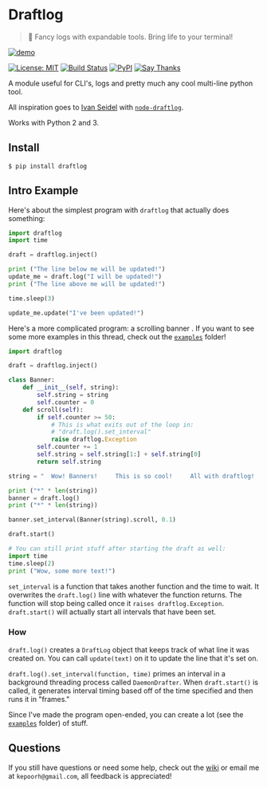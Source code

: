 # Draftlog
> :scroll: Fancy logs with expandable tools. Bring life to your terminal!

[![demo](http://i.imgur.com/nMqj7Rr.gif)](http://i.imgur.com/nMqj7Rr.gif)

[![License: MIT](https://img.shields.io/badge/license-mit-blue.svg?style=flat-square)](https://mit-license.org/)
[![Build Status](https://img.shields.io/travis/kepoorhampond/python-draftlog/master.svg?style=flat-square)](https://travis-ci.org/kepoorhampond/python-draftlog)
[![PyPI](https://img.shields.io/badge/pypi-draftlog-blue.svg?style=flat-square)](https://pypi.python.org/pypi/draftlog)
[![Say Thanks](https://img.shields.io/badge/say-thanks-ff69b4.svg?style=flat-square)](https://saythanks.io/to/kepoorhampond)

A module useful for CLI's, logs and pretty much any cool multi-line python tool.

All inspiration goes to [Ivan Seidel](https://github.com/ivanseidel) with [`node-draftlog`](https://github.com/ivanseidel/node-draftlog).

Works with Python 2 and 3.

## Install
```
$ pip install draftlog
```

## Intro Example
Here's about the simplest program with `draftlog` that actually does something:
```python
import draftlog
import time

draft = draftlog.inject()

print ("The line below me will be updated!")
update_me = draft.log("I will be updated!")
print ("The line above me will be updated!")

time.sleep(3)

update_me.update("I've been updated!")
```

Here's a more complicated program: a scrolling banner . If you want to see some more examples in this thread, check out the  [`examples`](https://github.com/kepoorhampond/python-draftlog/tree/master/examples) folder!
```python
import draftlog

draft = draftlog.inject()

class Banner:
    def __init__(self, string):
        self.string = string
        self.counter = 0
    def scroll(self):
        if self.counter >= 50:
            # This is what exits out of the loop in:
            # "draft.log().set_interval"
            raise draftlog.Exception
        self.counter += 1
        self.string = self.string[1:] + self.string[0]
        return self.string

string = "  Wow! Banners!     This is so cool!     All with draftlog!   "

print ("*" * len(string))
banner = draft.log()
print ("*" * len(string))

banner.set_interval(Banner(string).scroll, 0.1)

draft.start()

# You can still print stuff after starting the draft as well:
import time
time.sleep(2)
print ("Wow, some more text!")
```

`set_interval` is a function that takes another function and the time to wait. It overwrites the `draft.log()` line with whatever the function returns. The function will stop being called once it `raises draftlog.Exception`. `draft.start()` will actually start all intervals that have been set.

### How
`draft.log()` creates a `DraftLog` object that keeps track of what line it was created on. You can call `update(text)` on it to update the line that it's set on.

`draft.log().set_interval(function, time)` primes an interval in a background threading process called `DaemonDrafter`. When `draft.start()` is called, it generates interval timing based off of the time specified and then runs it in "frames."

Since I've made the program open-ended, you can create a lot (see the [`examples`](https://github.com/kepoorhampond/python-draftlog/tree/master/examples) folder) of stuff.

## Questions
If you still have questions or need some help, check out the [wiki](https://github.com/kepoorhampond/python-draftlog/wiki/) or email me at `kepoorh@gmail.com`, all feedback is appreciated!
